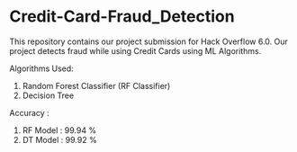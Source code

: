 # Credit-Card-Fraud_Detection
This repository contains our project submission for Hack Overflow 6.0. 
Our project detects fraud while using Credit Cards using ML Algorithms.

Algorithms Used:
1) Random Forest Classifier (RF Classifier)
2) Decision Tree 

Accuracy :
1) RF Model : 99.94 %
2) DT Model : 99.92 %
